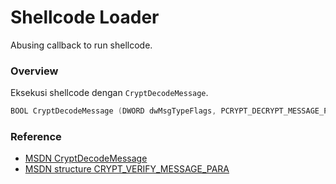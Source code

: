 # Shellcode Loader

Abusing callback to run shellcode.

### Overview

Eksekusi shellcode dengan `CryptDecodeMessage`.

```c++
BOOL CryptDecodeMessage (DWORD dwMsgTypeFlags, PCRYPT_DECRYPT_MESSAGE_PARA pDecryptPara, PCRYPT_VERIFY_MESSAGE_PARA pVerifyPara, DWORD dwSignerIndex, const BYTE *pbEncodedBlob, DWORD cbEncodedBlob, DWORD dwPrevInnerContentType, DWORD *pdwMsgType, DWORD *pdwInnerContentType, BYTE *pbDecoded, DWORD *pcbDecoded, PCCERT_CONTEXT *ppXchgCert, PCCERT_CONTEXT *ppSignerCert);
```

### Reference 

- [MSDN CryptDecodeMessage](https://docs.microsoft.com/en-us/windows/win32/api/wincrypt/nf-wincrypt-cryptdecodemessage)
- [MSDN structure CRYPT_VERIFY_MESSAGE_PARA](https://docs.microsoft.com/en-us/windows/win32/api/wincrypt/ns-wincrypt-crypt_verify_message_para)